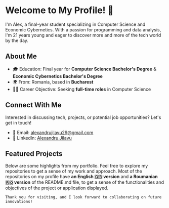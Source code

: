 # Welcome to My Profile! 👋

I'm Alex, a final-year student specializing in Computer Science and Economic Cybernetics. With a passion for programming and data analysis, I'm 21 years young and eager to discover more and more of the tech world by the day.

## About Me
- 🎓 Education: Final year for **Computer Science Bachelor's Degree** & **Economic Cybernetics Bachelor's Degree**
- 🌍 From: Romania, based in **Bucharest**
- 🧑‍💼 Career Objective: Seeking **full-time roles** in Computer Science

## Connect With Me
Interested in discussing tech, projects, or potential job opportunities? Let's get in touch!

- 📩 Email: [alexandrujilavu29@gmail.com](mailto:alexandrujilavu29@gmail.com)
- 🔗 LinkedIn: [Alexandru Jilavu](https://www.linkedin.com/in/alexandru-jilavu-b74009233/)

## Featured Projects
Below are some highlights from my portfolio. Feel free to explore my repositories to get a sense of my work and approach. Most of the repositories on my profile have **an English 🇬🇧 version** and **a Roumanian 🇷🇴 version** of the README.md file, to get a sense of the functionalities and objectives of the project or application displayed.

`Thank you for visiting, and I look forward to collaborating on future innovations!`

